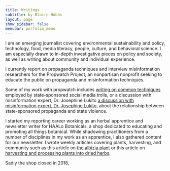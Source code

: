 ```yaml
---
title: Writings
subtitle: by Blaire Hobbs
layout: page
show_sidebar: false
menubar: porfolio_menu
---
```


I am an emerging journalist covering environmental sustainability and policy, technology, food, media literacy, people, culture, and behavioral science. I am especially drawn to in-depth investigative pieces on policy and society, as well as writing about community and individual experience. 

I currently report on propaganda techniques and interview misinformation researchers for the Propwatch Project, an nonpartisan nonprofit seeking to educate the public on propaganda and misinformation techniques.

Some of my work with propwatch includes [writing on common techniques](https://www.propwatch.org/article.php?id=295) employed by state-sponsored social media trolls, or a discussion with misinformation expert, Dr. Josephine Lukito [a discussion with misinformation expert, Dr. Josephine Lukito,](https://www.propwatch.org/article.php?id=305) about the relationship between state-sponsored propaganda and state violence.

I started my reporting career working as an herbal apprentice and newsletter writer for HAALo Botanicals, a shop dedicated to educating and promoting all things botanical. While shadowing practitioners from a number of disciplines in my work as an apprentice, I also gathered content for our newsletter. I wrote weekly ariticles covering plants, harvesting, and community such as this article on [the albizia plant](/albizia) or this article on [harvesting and processing plants into dried herbs](/processing-herbs).

Sadly the shop closed in 2018, 